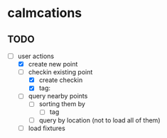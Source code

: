 # calmcations

## TODO

- [ ] user actions
	- [x] create new point
	- [ ] checkin existing point
		- [x] create checkin
		- [x] tag:
	- [ ] query nearby points
		- [ ] sorting them by
		    - [ ] tag
		- [ ] query by location (not to load all of them)
    - [ ] load fixtures
